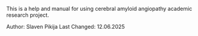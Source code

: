 This is a help and manual for using cerebral amyloid angiopathy academic research project. 


Author: Slaven Pikija
Last Changed: 12.06.2025